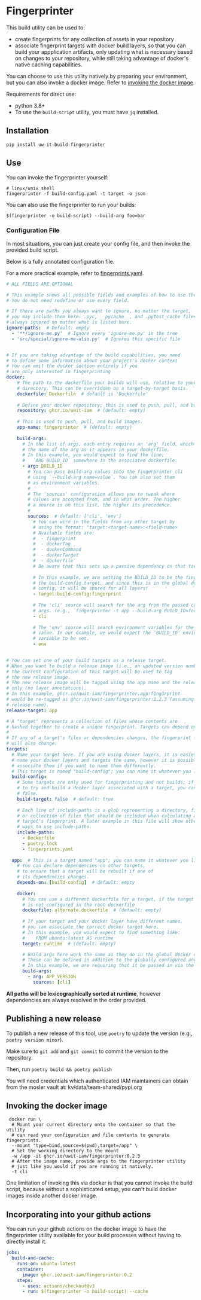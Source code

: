 # Fingerprinter

This build utility can be used to:

- create fingerprints for any collection of assets in your repository
- associate fingerprint targets with docker build layers, so that you
  can build your appplication artifacts,
  only updating what is necessary based on changes to your repository,
  while still taking advantage of docker's native caching capabilities.


You can choose to use this utility natively by preparing your environment,
but you can also invoke a docker image. Refer to [invoking the docker image](#invoking-the-docker-image).

Requirements for direct use:

- python 3.8+
- To use the `build-script` utility, you must have `jq` installed. 



## Installation

```
pip install uw-it-build-fingerprinter
```

## Use

You can invoke the fingerprinter yourself:

```
# linux/unix shell
fingerprinter -f build-config.yaml -t target -o json
```

You can also use the fingerprinter to run your builds:

```
$(fingerprinter -o build-script) --build-arg foo=bar
```


### Configuration File

In most situations, you can just create your config file, and then
invoke the provided build script. 

Below is a fully annotated configuration file.

For a more practical example, refer to [fingerprints.yaml](fingerprints.yaml).

```yaml
# ALL FIELDS ARE OPTIONAL

# This example shows all possible fields and examples of how to use them.
# You do not need redefine or use every field.

# If there are paths you always want to ignore, no matter the target,
# you may include them here. .pyc, __pycache__, and .pytest_cache files are
# always ignored no matter what is listed here.
ignore-paths:  # Default: empty
  - '**/ignore-me.py'  # Ignore every 'ignore-me.py' in the tree
  - 'src/special/ignore-me-also.py'  # Ignores this specific file 


# If you are taking advantage of the build capabilities, you need
# to define some information about your project's docker context
# You can omit the docker section entirely if you 
# are only interested in fingerprinting
docker:
    # The path to the dockerfile your builds will use, relative to your working
    # directory. This can be overridden on a target-by-target basis.
    dockerfile: Dockerfile  # default is 'Dockerfile'
    
    # Define your docker repository; this is used to push, pull, and build images
    repository: ghcr.io/uwit-iam  # (default: empty)
    
    # This is used to push, pull, and build images.
    app-name: fingerprinter  # (default: empty)
    
    build-args:
      # In the list of args, each entry requires an 'arg' field, which defines
      # the name of the arg as it appears in your dockerfile.
      # In this example, you would expect to find the line:
      #   `ARG BUILD_ID` somewhere in the associated dockerfile.
      - arg: BUILD_ID
        # You can pass build-arg values into the fingerprinter cli
        # using `--build-arg name=value`. You can also set them
        # as environment variables.
        #
        # The 'sources' configuration allows you to tweak where
        # values are accepted from, and in what order. The higher
        # a source is on this list, the higher its precedence. 
        # 
        sources:  # default: ['cli', 'env']
          # You can wire in the fields from any other target by
          # using the format: "target:<target-name>:<field-name>
          # Available fields are:
          #  - fingerprint
          #  - dockerTag
          #  - dockerCommand
          #  - dockerTarget
          #  - dockerfile
          # Be aware that this sets up a passive dependency on that target.
     
          # In this example, we are setting the BUILD_ID to be the fingerprint of 
          # the build-config target, and since this is in the global docker
          # config, it will be shared for all layers!
          - target:build-config:fingerprint
          
          # The 'cli' source will search for the arg from the passed command line
          # args. (e.g., `fingerprinter -t app --build-arg BUILD_ID=foo`)
          - cli  
          
          # The 'env' source will search environment variables for the 
          # value. In our example, we would expect the 'BUILD_ID' environment 
          # variable to be set.
          - env  
 

# You can set one of your build targets as a release target. 
# When you want to build a release image (i.e., an updated version number), 
# the current configuration of this target will be used to tag
# the new release image. 
# The new release image will be tagged using the app name and the release name
# only (no layer annotations).
# In this example, ghcr.io/uwit-iam/fingerprinter.app:f1ng3rpr1nt
# would be re-tagged as ghcr.io/uwit-iam/fingerprinter:1.2.3 (assuming 1.2.3 was the 
# release name).
release-target: app 

# A "target" represents a collection of files whose contents are
# hashed together to create a unique fingerprint. Targets can depend on other targets.
# 
# If any of a target's files or dependencies changes, the fingerprint for that target
# will also change. 
targets:
  # Name your target here. If you are using docker layers, it is easiest to 
  # name your docker layers and targets the same, however it is possible to 
  # associate them if you want to name them differently.
  # This target is named "build-config"; you can name it whatever you like.
  build-config:
    # Some targets are only used for fingerprinting and not builds; if you don't wish
    # to try and build a docker layer associated with a target, you can set this to
    # false.
    build-target: false  # default: true
   
    # Each line of include-paths is a glob representing a directory, filename,
    # or collection of files that should be included when calculating a 
    # target's fingerprint. A later example in this file will show other
    # ways to use include-paths.
    include-paths:
      - Dockerfile
      - poetry.lock
      - fingerprints.yaml
  
  app:  # This is a target named "app"; you can name it whatever you like.
    # You can declare dependencies on other targets,
    # to ensure that a target will be rebuilt if one of 
    # its dependencies changes.
    depends-on: [build-config]  # default: empty
    
    docker:
      # You can use a different dockerfile for a target, if the target
      # is not configured in the root dockerfile
      dockerfile: alternate.dockerfile  # (default: empty)
      
      # If your target and your docker layer have different names,
      # you can associate the correct docker target here.
      # In this example, you would expect to find something like:
      #    FROM ubuntu:latest AS runtime
      target: runtime  # (default: empty)

      # Build args here work the same as they do in the global docker config.
      # These can be defined in addition to the globally configured args.
      # In this example, we are requiring that it be passed in via the CLI.
      build-args:
        - arg: APP_VERSION
          sources: [cli]
```

**All paths will be lexicographically sorted at runtime**, however dependencies
are always resolved in the order provided.


## Publishing a new release

To publish a new release of this tool, use `poetry`
to update the version (e.g., `poetry version minor`).

Make sure to `git add` and `git commit` to commit the version to the repository. 

Then, run `poetry build && poetry publish`

You will need credentials which authenticated IAM maintainers can obtain from 
the mosler vault at: kv/data/team-shared/pypi.org

## Invoking the docker image

```
 docker run \
  # Mount your current directory onto the container so that the utility
  # can read your configuration and file contents to generate fingerprints.
  --mount "type=bind,source=$(pwd),target=/app" \
  # Set the working directory to the mount
  -w /app -it ghcr.io/uwit-iam/fingerprinter:0.2.3 
  # After the image name, provide args to the fingerprinter utility
  # just like you would if you are running it natively.
  -t cli
```

One limitation of invoking this via docker is that you cannot
invoke the build script, because without a sophisticated setup,
you can't build docker images inside another docker image.

## Incorporating into your github actions

You can run your github actions on the docker image to have the fingerprinter
utility available for your build processes without having to directly
install it.

```yaml
jobs:
  build-and-cache:
    runs-on: ubuntu-latest
    container:
      image: ghcr.io/uwit-iam/fingerprinter:0.2
    steps:
      - uses: actions/checkout@v3
      - run: $(fingerprinter -o build-script) --cache
```

